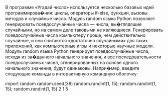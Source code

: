 В программе «Угадай число» используется несколько базовых идей программирова�ния: циклы, операторы if-else, функции, вызовы методов и случайные числа. Модуль random языка Python позволяет генерировать псевдослучайные числа — числа, вы�глядящие случайными, но на самом деле таковыми не являющиеся. Генерировать псевдослучайные числа компьютеру проще, чем действительно случайные, и они считаются «достаточно случайными» для таких приложений, как компьютерные игры и некоторые научные модели. Модуль random языка Python генерирует псевдослучайные числа, исходя из за�данного начального значения, и все последовательности псевдослучайных чисел, сгенерированных на основе одного начального значения, будут одинаковы. Напри�мер, введите следующие команды в интерактивную командную оболочку:

import random random.seed(38) random.randint(1, 15); random.randint(1, 15); random.randint(1, 15) 2 1 5